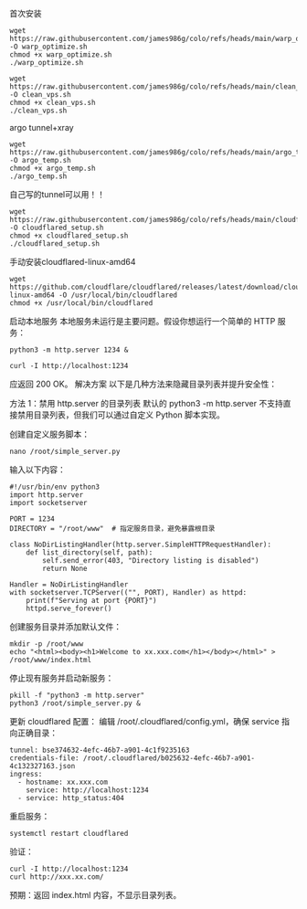 首次安装
```
wget https://raw.githubusercontent.com/james986g/colo/refs/heads/main/warp_optimize.sh -O warp_optimize.sh
chmod +x warp_optimize.sh
./warp_optimize.sh
```
```
wget https://raw.githubusercontent.com/james986g/colo/refs/heads/main/clean_vps.sh -O clean_vps.sh
chmod +x clean_vps.sh
./clean_vps.sh
```
argo tunnel+xray 
```
wget https://raw.githubusercontent.com/james986g/colo/refs/heads/main/argo_temp.sh -O argo_temp.sh
chmod +x argo_temp.sh
./argo_temp.sh
```
自己写的tunnel可以用！！
```
wget https://raw.githubusercontent.com/james986g/colo/refs/heads/main/cloudflared_setup.sh -O cloudflared_setup.sh
chmod +x cloudflared_setup.sh
./cloudflared_setup.sh
```
手动安装cloudflared-linux-amd64
```
wget https://github.com/cloudflare/cloudflared/releases/latest/download/cloudflared-linux-amd64 -O /usr/local/bin/cloudflared
chmod +x /usr/local/bin/cloudflared
```

启动本地服务
本地服务未运行是主要问题。假设你想运行一个简单的 HTTP 服务：
```
python3 -m http.server 1234 &
```
```
curl -I http://localhost:1234
```
应返回 200 OK。
解决方案
以下是几种方法来隐藏目录列表并提升安全性：

方法 1：禁用 http.server 的目录列表
默认的 python3 -m http.server 不支持直接禁用目录列表，但我们可以通过自定义 Python 脚本实现。

创建自定义服务脚本：
```
nano /root/simple_server.py
```
输入以下内容：
```
#!/usr/bin/env python3
import http.server
import socketserver

PORT = 1234
DIRECTORY = "/root/www"  # 指定服务目录，避免暴露根目录

class NoDirListingHandler(http.server.SimpleHTTPRequestHandler):
    def list_directory(self, path):
        self.send_error(403, "Directory listing is disabled")
        return None

Handler = NoDirListingHandler
with socketserver.TCPServer(("", PORT), Handler) as httpd:
    print(f"Serving at port {PORT}")
    httpd.serve_forever()
```
创建服务目录并添加默认文件：
```
mkdir -p /root/www
echo "<html><body><h1>Welcome to xx.xxx.com</h1></body></html>" > /root/www/index.html
```
停止现有服务并启动新服务：
```
pkill -f "python3 -m http.server"
python3 /root/simple_server.py &
```
更新 cloudflared 配置： 编辑 /root/.cloudflared/config.yml，确保 service 指向正确目录：
```
tunnel: bse374632-4efc-46b7-a901-4c1f9235163
credentials-file: /root/.cloudflared/b025632-4efc-46b7-a901-4c132327163.json
ingress:
  - hostname: xx.xxx.com
    service: http://localhost:1234
  - service: http_status:404
```
重启服务：
```
systemctl restart cloudflared
```
验证：
```
curl -I http://localhost:1234
curl http://xxx.xx.com/
```
预期：返回 index.html 内容，不显示目录列表。
